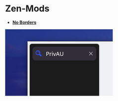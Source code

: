 # Zen-Mods

- [**No Borders**](https://zen-browser.app/themes/ab97c137-801e-4bd2-b95f-f0856f42c95a)

![No Borders thumbnail](https://raw.githubusercontent.com/wysh3/Zen-Mods/refs/heads/main/No%20Borders/image.png)
